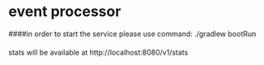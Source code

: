 # event processor

####in order to start the service please use command: 
./gradlew bootRun

#### 
stats will be available at
http://localhost:8080/v1/stats 


